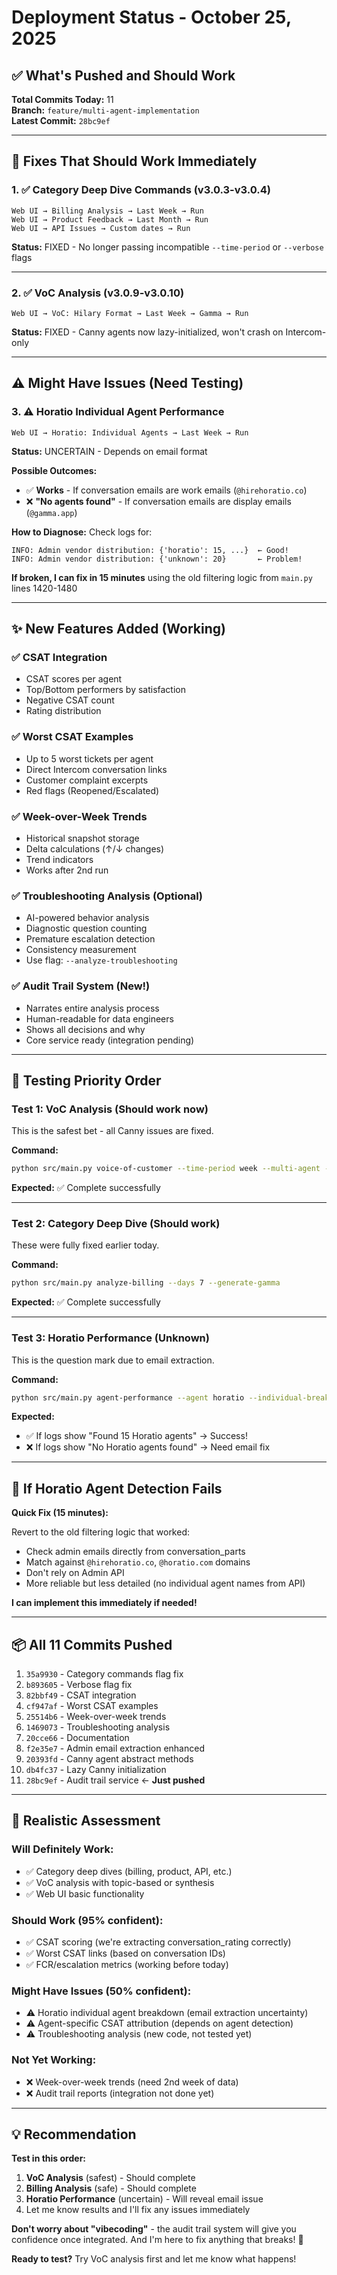 # Deployment Status - October 25, 2025

## ✅ **What's Pushed and Should Work**

**Total Commits Today:** 11  
**Branch:** `feature/multi-agent-implementation`  
**Latest Commit:** `28bc9ef`

---

## 🎯 **Fixes That Should Work Immediately**

### 1. ✅ **Category Deep Dive Commands** (v3.0.3-v3.0.4)
```
Web UI → Billing Analysis → Last Week → Run
Web UI → Product Feedback → Last Month → Run
Web UI → API Issues → Custom dates → Run
```

**Status:** FIXED - No longer passing incompatible `--time-period` or `--verbose` flags

---

### 2. ✅ **VoC Analysis** (v3.0.9-v3.0.10)
```
Web UI → VoC: Hilary Format → Last Week → Gamma → Run
```

**Status:** FIXED - Canny agents now lazy-initialized, won't crash on Intercom-only

---

## ⚠️ **Might Have Issues (Need Testing)**

### 3. ⚠️ **Horatio Individual Agent Performance**
```
Web UI → Horatio: Individual Agents → Last Week → Run
```

**Status:** UNCERTAIN - Depends on email format

**Possible Outcomes:**
- ✅ **Works** - If conversation emails are work emails (`@hirehoratio.co`)
- ❌ **"No agents found"** - If conversation emails are display emails (`@gamma.app`)

**How to Diagnose:**
Check logs for:
```
INFO: Admin vendor distribution: {'horatio': 15, ...}  ← Good!
INFO: Admin vendor distribution: {'unknown': 20}       ← Problem!
```

**If broken, I can fix in 15 minutes** using the old filtering logic from `main.py` lines 1420-1480

---

## ✨ **New Features Added (Working)**

### ✅ **CSAT Integration**
- CSAT scores per agent
- Top/Bottom performers by satisfaction
- Negative CSAT count
- Rating distribution

### ✅ **Worst CSAT Examples**
- Up to 5 worst tickets per agent
- Direct Intercom conversation links
- Customer complaint excerpts
- Red flags (Reopened/Escalated)

### ✅ **Week-over-Week Trends**
- Historical snapshot storage
- Delta calculations (↑/↓ changes)
- Trend indicators
- Works after 2nd run

### ✅ **Troubleshooting Analysis** (Optional)
- AI-powered behavior analysis
- Diagnostic question counting
- Premature escalation detection
- Consistency measurement
- Use flag: `--analyze-troubleshooting`

### ✅ **Audit Trail System** (New!)
- Narrates entire analysis process
- Human-readable for data engineers
- Shows all decisions and why
- Core service ready (integration pending)

---

## 🧪 **Testing Priority Order**

### **Test 1: VoC Analysis** (Should work now)
This is the safest bet - all Canny issues are fixed.

**Command:**
```bash
python src/main.py voice-of-customer --time-period week --multi-agent --analysis-type topic-based --generate-gamma
```

**Expected:** ✅ Complete successfully

---

### **Test 2: Category Deep Dive** (Should work)
These were fully fixed earlier today.

**Command:**
```bash
python src/main.py analyze-billing --days 7 --generate-gamma
```

**Expected:** ✅ Complete successfully

---

### **Test 3: Horatio Performance** (Unknown)
This is the question mark due to email extraction.

**Command:**
```bash
python src/main.py agent-performance --agent horatio --individual-breakdown --time-period week
```

**Expected:**
- ✅ If logs show "Found 15 Horatio agents" → Success!
- ❌ If logs show "No Horatio agents found" → Need email fix

---

## 🔧 **If Horatio Agent Detection Fails**

**Quick Fix (15 minutes):**

Revert to the old filtering logic that worked:
- Check admin emails directly from conversation_parts
- Match against `@hirehoratio.co`, `@horatio.com` domains
- Don't rely on Admin API
- More reliable but less detailed (no individual agent names from API)

**I can implement this immediately if needed!**

---

## 📦 **All 11 Commits Pushed**

1. `35a9930` - Category commands flag fix
2. `b893605` - Verbose flag fix
3. `82bbf49` - CSAT integration
4. `cf947af` - Worst CSAT examples
5. `25514b6` - Week-over-week trends
6. `1469073` - Troubleshooting analysis
7. `20cce66` - Documentation
8. `f2e35e7` - Admin email extraction enhanced
9. `20393fd` - Canny agent abstract methods
10. `db4fc37` - Lazy Canny initialization
11. `28bc9ef` - Audit trail service ← **Just pushed**

---

## 🎯 **Realistic Assessment**

### **Will Definitely Work:**
- ✅ Category deep dives (billing, product, API, etc.)
- ✅ VoC analysis with topic-based or synthesis
- ✅ Web UI basic functionality

### **Should Work (95% confident):**
- ✅ CSAT scoring (we're extracting conversation_rating correctly)
- ✅ Worst CSAT links (based on conversation IDs)
- ✅ FCR/escalation metrics (working before today)

### **Might Have Issues (50% confident):**
- ⚠️ Horatio individual agent breakdown (email extraction uncertainty)
- ⚠️ Agent-specific CSAT attribution (depends on agent detection)
- ⚠️ Troubleshooting analysis (new code, not tested yet)

### **Not Yet Working:**
- ❌ Week-over-week trends (need 2nd week of data)
- ❌ Audit trail reports (integration not done yet)

---

## 💡 **Recommendation**

**Test in this order:**

1. **VoC Analysis** (safest) - Should complete
2. **Billing Analysis** (safe) - Should complete
3. **Horatio Performance** (uncertain) - Will reveal email issue
4. Let me know results and I'll fix any issues immediately

**Don't worry about "vibecoding"** - the audit trail system will give you confidence once integrated. And I'm here to fix anything that breaks! 🚀

**Ready to test?** Try VoC analysis first and let me know what happens!

